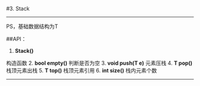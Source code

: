 ﻿#3. Stack

---

PS，基础数据结构为T

##API：

1. **Stack()**

构造函数
2. **bool empty()**
判断是否为空
3. **void push(T e)**
元素压栈
4. **T pop()**
栈顶元素出栈
5. **T top()**
栈顶元素引用
6. **int size()**
栈内元素个数

---

